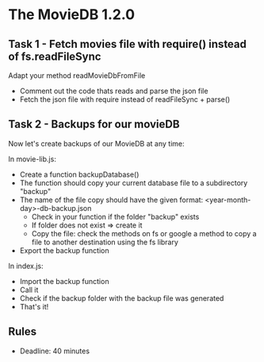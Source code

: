 # The MovieDB 1.2.0

## Task 1 - Fetch movies file with require() instead of fs.readFileSync

Adapt your method readMovieDbFromFile

- Comment out the code thats reads and parse the json file
- Fetch the json file with require instead of readFileSync + parse()

## Task 2 - Backups for our movieDB

Now let's create backups of our MovieDB at any time:

In movie-lib.js:

- Create a function backupDatabase()
- The function should copy your current database file to a subdirectory "backup"
- The name of the file copy should have the given format: \<year-month-day\>-db-backup.json
  - Check in your function if the folder "backup" exists
  - If folder does not exist => create it
  - Copy the file: check the methods on fs or google a method to copy a file to another destination using the fs library
- Export the backup function

In index.js:

- Import the backup function
- Call it
- Check if the backup folder with the backup file was generated
- That's it!

## Rules

- Deadline: 40 minutes
